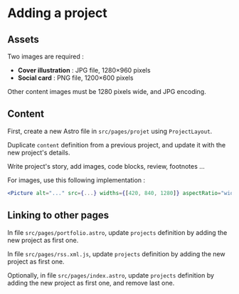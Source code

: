 # Adding a project

## Assets

Two images are required :

* **Cover illustration** : JPG file, 1280×960 pixels
* **Social card** : PNG file, 1200×600 pixels

Other content images must be 1280 pixels wide, and JPG encoding.

## Content

First, create a new Astro file in `src/pages/projet` using `ProjectLayout`.

Duplicate `content` definition from a previous project, and update it with the new project's details.

Write project's story, add images, code blocks, review, footnotes ...

For images, use this following implementation :

```jsx
<Picture alt="..." src={...} widths={[420, 840, 1280]} aspectRatio="width:height" sizes="(min-width: 58.5em) 56em, 100vw" />
```

## Linking to other pages

In file `src/pages/portfolio.astro`, update `projects` definition by adding the new project as first one.

In file `src/pages/rss.xml.js`, update `projects` definition by adding the new project as first one.

Optionally, in file `src/pages/index.astro`, update `projects` definition by adding the new project as first one, and remove last one.
